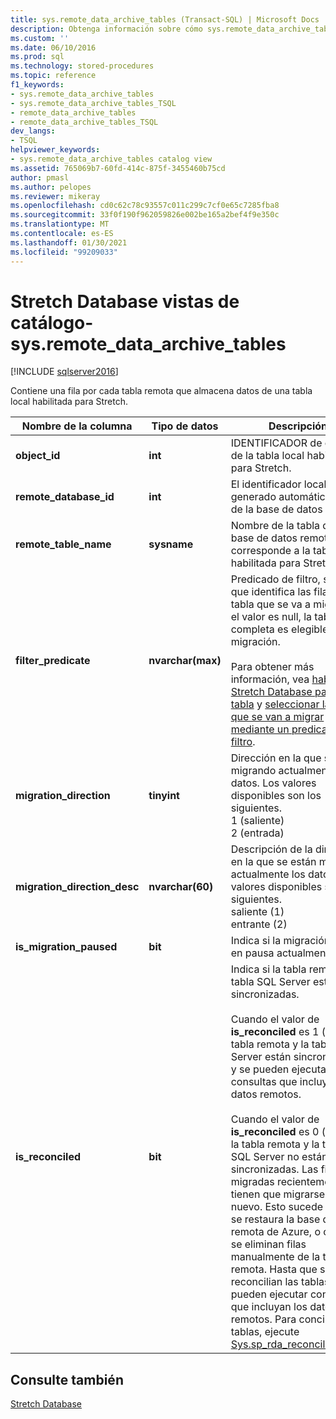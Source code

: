 ```yaml
---
title: sys.remote_data_archive_tables (Transact-SQL) | Microsoft Docs
description: Obtenga información sobre cómo sys.remote_data_archive_tables contiene una fila por cada tabla remota que almacena datos de una tabla local habilitada para Stretch.
ms.custom: ''
ms.date: 06/10/2016
ms.prod: sql
ms.technology: stored-procedures
ms.topic: reference
f1_keywords:
- sys.remote_data_archive_tables
- sys.remote_data_archive_tables_TSQL
- remote_data_archive_tables
- remote_data_archive_tables_TSQL
dev_langs:
- TSQL
helpviewer_keywords:
- sys.remote_data_archive_tables catalog view
ms.assetid: 765069b7-60fd-414c-875f-3455460b75cd
author: pmasl
ms.author: pelopes
ms.reviewer: mikeray
ms.openlocfilehash: cd0c62c78c93557c011c299c7cf0e65c7285fba8
ms.sourcegitcommit: 33f0f190f962059826e002be165a2bef4f9e350c
ms.translationtype: MT
ms.contentlocale: es-ES
ms.lasthandoff: 01/30/2021
ms.locfileid: "99209033"
---
```

# <a name="stretch-database-catalog-views---sysremote_data_archive_tables"></a>Stretch Database vistas de catálogo-sys.remote_data_archive_tables
[!INCLUDE [sqlserver2016](../../includes/applies-to-version/sqlserver2016.md)]

  Contiene una fila por cada tabla remota que almacena datos de una tabla local habilitada para Stretch.  
  
|Nombre de la columna|Tipo de datos|Descripción|  
|-----------------|---------------|-----------------|  
|**object_id**|**int**|IDENTIFICADOR de objeto de la tabla local habilitada para Stretch.|  
|**remote_database_id**|**int**|El identificador local generado automáticamente de la base de datos remota.|  
|**remote_table_name**|**sysname**|Nombre de la tabla de la base de datos remota que corresponde a la tabla local habilitada para Stretch.|  
|**filter_predicate**|**nvarchar(max)**|Predicado de filtro, si existe, que identifica las filas de la tabla que se va a migrar. Si el valor es null, la tabla completa es elegible para la migración.<br /><br /> Para obtener más información, vea [habilitar Stretch Database para una tabla](../../sql-server/stretch-database/enable-stretch-database-for-a-table.md) y [seleccionar las filas que se van a migrar mediante un predicado de filtro](~/sql-server/stretch-database/select-rows-to-migrate-by-using-a-filter-function-stretch-database.md).|  
|**migration_direction**|**tinyint**|Dirección en la que se están migrando actualmente los datos. Los valores disponibles son los siguientes.<br/>1 (saliente)<br/>2 (entrada)|  
|**migration_direction_desc**|**nvarchar(60)**|Descripción de la dirección en la que se están migrando actualmente los datos. Los valores disponibles son los siguientes.<br/>saliente (1)<br/>entrante (2)|  
|**is_migration_paused**|**bit**|Indica si la migración está en pausa actualmente.|  
|**is_reconciled**|**bit**| Indica si la tabla remota y la tabla SQL Server están sincronizadas.<br/><br/>Cuando el valor de **is_reconciled** es 1 (true), la tabla remota y la tabla SQL Server están sincronizadas y se pueden ejecutar consultas que incluyan los datos remotos.<br/><br/>Cuando el valor de **is_reconciled** es 0 (false), la tabla remota y la tabla SQL Server no están sincronizadas. Las filas migradas recientemente tienen que migrarse de nuevo. Esto sucede cuando se restaura la base de datos remota de Azure, o cuando se eliminan filas manualmente de la tabla remota. Hasta que se reconcilian las tablas, no se pueden ejecutar consultas que incluyan los datos remotos. Para conciliar las tablas, ejecute [Sys.sp_rda_reconcile_batch](../../relational-databases/system-stored-procedures/sys-sp-rda-reconcile-batch-transact-sql.md). |  
  
## <a name="see-also"></a>Consulte también  
 [Stretch Database](../../sql-server/stretch-database/stretch-database.md)  
  
  

